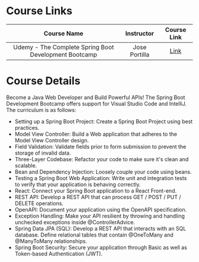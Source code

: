 # Course Links

|            Course Name            | Instructor  |                          Course Link                          |
| :-------------------------------: | :---------: | :-----------------------------------------------------------: |
| Udemy - The Complete Spring Boot Development Bootcamp | Jose Portilla | [Link](https://www.udemy.com/course/the-complete-spring-boot-development-bootcamp/) |

# Course Details

Become a Java Web Developer and Build Powerful APIs!
The Spring Boot Development Bootcamp offers support for Visual Studio Code and IntelliJ. The curriculum is as follows:

- Setting up a Spring Boot Project: Create a Spring Boot Project using best practices.
- Model View Controller: Build a Web application that adheres to the Model View Controller design.
- Field Validation: Validate fields prior to form submission to prevent the storage of invalid data.
- Three-Layer Codebase: Refactor your code to make sure it's clean and scalable.
- Bean and Dependency Injection: Loosely couple your code using beans.
- Testing a Spring Boot Web Application: Write unit and integration tests to verify that your application is behaving correctly.
- React: Connect your Spring Boot application to a React Front-end.
- REST API: Develop a REST API that can process GET / POST / PUT / DELETE operations.
- OpenAPI: Document your application using the OpenAPI specification.
- Exception Handling: Make your API resilient by throwing and handling unchecked exceptions inside @ControllerAdvice.
- Spring Data JPA (SQL): Develop a REST API that interacts with an SQL database. Define relational tables that contain @OneToMany and @ManyToMany relationships.
- Spring Boot Security: Secure your application through Basic as well as Token-based Authentication (JWT).